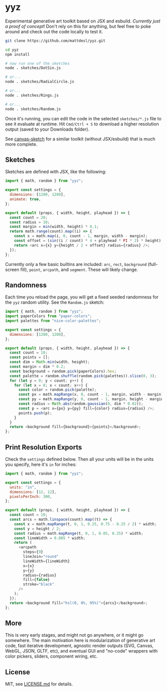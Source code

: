 # yyz

Experimental generative art toolkit based on JSX and esbuild. *Currently just a proof of concept*! Don't rely on this for anything, but feel free to poke around and check out the code locally to test it.

```sh
git clone https://github.com/mattdesl/yyz.git

cd yyz
npm install

# now run one of the sketches
node . sketches/DotSin.js

# or...
node . sketches/RadialCircle.js

# or...
node . sketches/Rings.js

# or...
node . sketches/Random.js
```

Once it's running, you can edit the code in the selected `sketches/*.js` file to see it evaluate at runtime. Hit `Cmd/Ctrl + S` to download a higher resolution output (saved to your Downloads folder).

See [canvas-sketch](https://github.com/mattdesl/canvas-sketch) for a similar toolkit (without JSX/esbuild) that is much more complete.

## Sketches

Sketches are defined with JSX, like the following:

```js
import { math, random } from "yyz";

export const settings = {
  dimensions: [1280, 1280],
  animate: true,
};

export default (props, { width, height, playhead }) => {
  const count = 20;
  const radius = 10;
  const margin = min(width, height) * 0.1;
  return math.range(count).map((i) => {
    const x = math.map(i, 0, count - 1, margin, width - margin);
    const offset = (sin((i / count) * 4 + playhead * PI * 2) * height) / 4;
    return <arc x={x} y={height / 2 + offset} radius={radius} />;
  });
};
```

Currently only a few basic builtins are included: `arc`, `rect`, `background` (full-screen fill), `point`, `arcpath`, and `segment`. These will likely change.

## Randomness

Each time you reload the page, you will get a fixed seeded randomness for the `yyz` random utility. See the `Random.js` sketch:

```js
import { math, random } from "yyz";
import paperColors from "paper-colors";
import palettes from "nice-color-palettes";

export const settings = {
  dimensions: [1280, 1280],
};

export default (props, { width, height, playhead }) => {
  const count = 10;
  const points = [];
  const dim = Math.min(width, height);
  const margin = dim * 0.2;
  const background = random.pick(paperColors).hex;
  const palette = random.shuffle(random.pick(palettes)).slice(0, 3);
  for (let y = 0; y < count; y++) {
    for (let x = 0; x < count; x++) {
      const color = random.pick(palette);
      const px = math.mapRange(x, 0, count - 1, margin, width - margin);
      const py = math.mapRange(y, 0, count - 1, margin, height - margin);
      const radius = Math.abs(random.gaussian(0, dim * 0.02));
      const p = <arc x={px} y={py} fill={color} radius={radius} />;
      points.push(p);
    }
  }
  return <background fill={background}>{points}</background>;
};
```

## Print Resolution Exports

Check the `settings` defined below. Then all your units will be in the units you specify, here it's `in` for inches:

```js
import { math, random } from "yyz";

export const settings = {
  units: "in",
  dimensions: [12, 12],
  pixelsPerInch: 300,
};

export default (props, { width, height, playhead }) => {
  const count = 10;
  const arcs = math.linspace(count).map((t) => {
    const x = math.mapRange(t, 0, 1, 0.25, 0.75 - 0.25 / 2) * width;
    const y = height / 2;
    const radius = math.mapRange(t, 0, 1, 0.05, 0.25) * width;
    const lineWidth = 0.005 * width;
    return (
      <arcpath
        steps={9}
        lineJoin="round"
        lineWidth={lineWidth}
        x={x}
        y={y}
        radius={radius}
        fill={false}
        stroke="black"
      />
    );
  });
  return <background fill="hsl(0, 0%, 95%)">{arcs}</background>;
};
```

## More

This is very early stages, and might not go anywhere, or it might go somewhere. The main motivation here is modularization of generative art code, fast iterative development, agnostic render outputs (SVG, Canvas, WebGL, JSON, GLTF, etc), and eventual GUI and "no-code" wrappers with color pickers, sliders, component wiring, etc.

## License

MIT, see [LICENSE.md](http://github.com/mattdesl/yyz/blob/master/LICENSE.md) for details.
